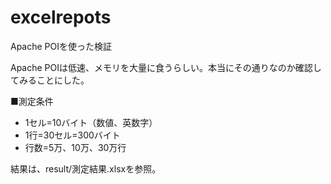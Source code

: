 # excelrepots
Apache POIを使った検証

Apache POIは低速、メモリを大量に食うらしい。本当にその通りなのか確認してみることにした。

■測定条件
* 1セル=10バイト（数値、英数字）
* 1行=30セル=300バイト
* 行数=5万、10万、30万行

結果は、result/測定結果.xlsxを参照。
